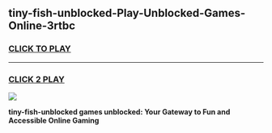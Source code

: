 
## tiny-fish-unblocked-Play-Unblocked-Games-Online-3rtbc
<h3>
<a href="https://premium76.site?title=tiny-fish-unblocked&ref=25A">CLICK TO PLAY</a></h3>
<hr>

<h3>
<a href="https://premium76.site?title=tiny-fish-unblocked&ref=25A">CLICK 2 PLAY</a>
  
</h3>

<a href="https://premium76.site?title=tiny-fish-unblocked&ref=25A"><img src="https://clearcache.store/games.png"></a>


**tiny-fish-unblocked games unblocked: Your Gateway to Fun and Accessible Online Gaming**
